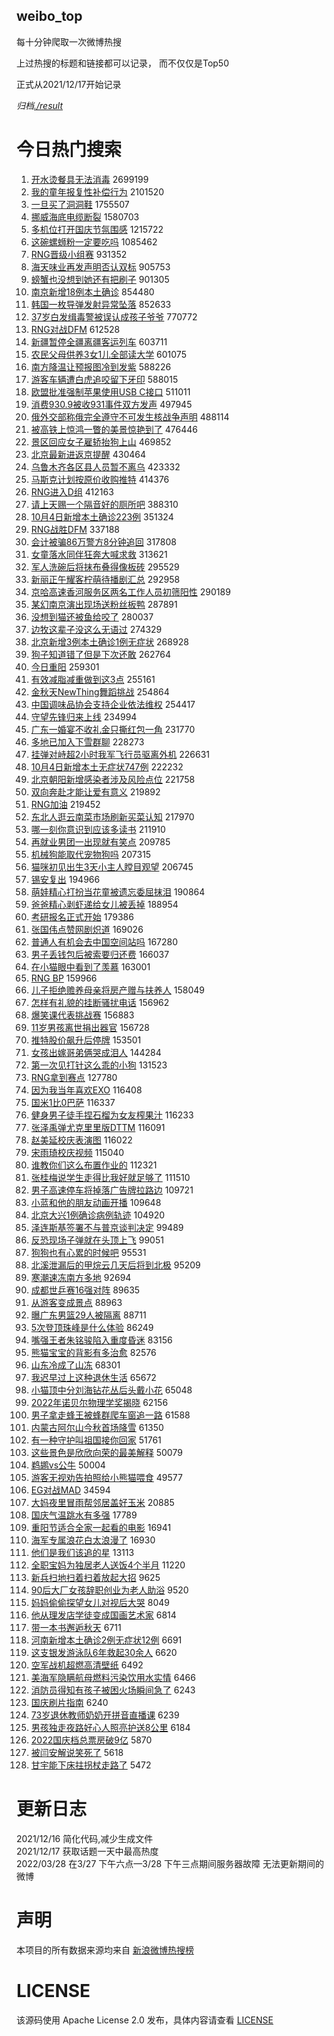weibo_top  
---
每十分钟爬取一次微博热搜  

上过热搜的标题和链接都可以记录， 而不仅仅是Top50

正式从2021/12/17开始记录  

*归档[./result](./result/)*

# 今日热门搜索  
1. [开水烫餐具无法消毒](https://s.weibo.com//weibo?q=%23%E5%BC%80%E6%B0%B4%E7%83%AB%E9%A4%90%E5%85%B7%E6%97%A0%E6%B3%95%E6%B6%88%E6%AF%92%23&t=31&band_rank=1&Refer=top) 2699199
2. [我的童年报复性补偿行为](https://s.weibo.com//weibo?q=%23%E6%88%91%E7%9A%84%E7%AB%A5%E5%B9%B4%E6%8A%A5%E5%A4%8D%E6%80%A7%E8%A1%A5%E5%81%BF%E8%A1%8C%E4%B8%BA%23&t=31&band_rank=1&Refer=top) 2101520
3. [一旦买了洞洞鞋](https://s.weibo.com//weibo?q=%23%E4%B8%80%E6%97%A6%E4%B9%B0%E4%BA%86%E6%B4%9E%E6%B4%9E%E9%9E%8B%23&t=31&band_rank=1&Refer=top) 1755507
4. [挪威海底电缆断裂](https://s.weibo.com//weibo?q=%23%E6%8C%AA%E5%A8%81%E6%B5%B7%E5%BA%95%E7%94%B5%E7%BC%86%E6%96%AD%E8%A3%82%23&t=31&band_rank=1&Refer=top) 1580703
5. [多机位打开国庆节氛围感](https://s.weibo.com//weibo?q=%23%E5%A4%9A%E6%9C%BA%E4%BD%8D%E6%89%93%E5%BC%80%E5%9B%BD%E5%BA%86%E8%8A%82%E6%B0%9B%E5%9B%B4%E6%84%9F%23&t=31&band_rank=3&Refer=top) 1215722
6. [这碗螺蛳粉一定要吃吗](https://s.weibo.com//weibo?q=%23%E8%BF%99%E7%A2%97%E8%9E%BA%E8%9B%B3%E7%B2%89%E4%B8%80%E5%AE%9A%E8%A6%81%E5%90%83%E5%90%97%23&t=31&band_rank=2&Refer=top) 1085462
7. [RNG晋级小组赛](https://s.weibo.com//weibo?q=%23RNG%E6%99%8B%E7%BA%A7%E5%B0%8F%E7%BB%84%E8%B5%9B%23&t=31&band_rank=2&Refer=top) 931352
8. [海天味业再发声明否认双标](https://s.weibo.com//weibo?q=%23%E6%B5%B7%E5%A4%A9%E5%91%B3%E4%B8%9A%E5%86%8D%E5%8F%91%E5%A3%B0%E6%98%8E%E5%90%A6%E8%AE%A4%E5%8F%8C%E6%A0%87%23&t=31&band_rank=4&Refer=top) 905753
9. [螃蟹也没想到她还有把刷子](https://s.weibo.com//weibo?q=%23%E8%9E%83%E8%9F%B9%E4%B9%9F%E6%B2%A1%E6%83%B3%E5%88%B0%E5%A5%B9%E8%BF%98%E6%9C%89%E6%8A%8A%E5%88%B7%E5%AD%90%23&t=31&band_rank=2&Refer=top) 901305
10. [南京新增18例本土确诊](https://s.weibo.com//weibo?q=%23%E5%8D%97%E4%BA%AC%E6%96%B0%E5%A2%9E18%E4%BE%8B%E6%9C%AC%E5%9C%9F%E7%A1%AE%E8%AF%8A%23&t=31&band_rank=4&Refer=top) 854480
11. [韩国一枚导弹发射异常坠落](https://s.weibo.com//weibo?q=%23%E9%9F%A9%E5%9B%BD%E4%B8%80%E6%9E%9A%E5%AF%BC%E5%BC%B9%E5%8F%91%E5%B0%84%E5%BC%82%E5%B8%B8%E5%9D%A0%E8%90%BD%23&t=31&band_rank=5&Refer=top) 852633
12. [37岁白发缉毒警被误认成孩子爷爷](https://s.weibo.com//weibo?q=%2337%E5%B2%81%E7%99%BD%E5%8F%91%E7%BC%89%E6%AF%92%E8%AD%A6%E8%A2%AB%E8%AF%AF%E8%AE%A4%E6%88%90%E5%AD%A9%E5%AD%90%E7%88%B7%E7%88%B7%23&t=31&band_rank=2&Refer=top) 770772
13. [RNG对战DFM](https://s.weibo.com//weibo?q=%23RNG%E5%AF%B9%E6%88%98DFM%23&t=31&band_rank=4&Refer=top) 612528
14. [新疆暂停全疆离疆客运列车](https://s.weibo.com//weibo?q=%23%E6%96%B0%E7%96%86%E6%9A%82%E5%81%9C%E5%85%A8%E7%96%86%E7%A6%BB%E7%96%86%E5%AE%A2%E8%BF%90%E5%88%97%E8%BD%A6%23&t=31&band_rank=6&Refer=top) 603711
15. [农民父母供养3女1儿全部读大学](https://s.weibo.com//weibo?q=%23%E5%86%9C%E6%B0%91%E7%88%B6%E6%AF%8D%E4%BE%9B%E5%85%BB3%E5%A5%B31%E5%84%BF%E5%85%A8%E9%83%A8%E8%AF%BB%E5%A4%A7%E5%AD%A6%23&t=31&band_rank=6&Refer=top) 601075
16. [南方降温让预报图冷到发紫](https://s.weibo.com//weibo?q=%23%E5%8D%97%E6%96%B9%E9%99%8D%E6%B8%A9%E8%AE%A9%E9%A2%84%E6%8A%A5%E5%9B%BE%E5%86%B7%E5%88%B0%E5%8F%91%E7%B4%AB%23&t=31&band_rank=4&Refer=top) 588226
17. [游客车辆遭白虎追咬留下牙印](https://s.weibo.com//weibo?q=%23%E6%B8%B8%E5%AE%A2%E8%BD%A6%E8%BE%86%E9%81%AD%E7%99%BD%E8%99%8E%E8%BF%BD%E5%92%AC%E7%95%99%E4%B8%8B%E7%89%99%E5%8D%B0%23&t=31&band_rank=9&Refer=top) 588015
18. [欧盟批准强制苹果使用USB C接口](https://s.weibo.com//weibo?q=%E6%AC%A7%E7%9B%9F%E6%89%B9%E5%87%86%E5%BC%BA%E5%88%B6%E8%8B%B9%E6%9E%9C%E4%BD%BF%E7%94%A8USB%20C%E6%8E%A5%E5%8F%A3&t=31&band_rank=7&Refer=top) 511011
19. [消费930.9被收931事件双方发声](https://s.weibo.com//weibo?q=%23%E6%B6%88%E8%B4%B9930.9%E8%A2%AB%E6%94%B6931%E4%BA%8B%E4%BB%B6%E5%8F%8C%E6%96%B9%E5%8F%91%E5%A3%B0%23&t=31&band_rank=12&Refer=top) 497945
20. [俄外交部称俄完全遵守不可发生核战争声明](https://s.weibo.com//weibo?q=%23%E4%BF%84%E5%A4%96%E4%BA%A4%E9%83%A8%E7%A7%B0%E4%BF%84%E5%AE%8C%E5%85%A8%E9%81%B5%E5%AE%88%E4%B8%8D%E5%8F%AF%E5%8F%91%E7%94%9F%E6%A0%B8%E6%88%98%E4%BA%89%E5%A3%B0%E6%98%8E%23&t=31&band_rank=13&Refer=top) 488114
21. [被高铁上惊鸿一瞥的美景惊艳到了](https://s.weibo.com//weibo?q=%23%E8%A2%AB%E9%AB%98%E9%93%81%E4%B8%8A%E6%83%8A%E9%B8%BF%E4%B8%80%E7%9E%A5%E7%9A%84%E7%BE%8E%E6%99%AF%E6%83%8A%E8%89%B3%E5%88%B0%E4%BA%86%23&t=31&band_rank=9&Refer=top) 476446
22. [景区回应女子雇轿抬狗上山](https://s.weibo.com//weibo?q=%23%E6%99%AF%E5%8C%BA%E5%9B%9E%E5%BA%94%E5%A5%B3%E5%AD%90%E9%9B%87%E8%BD%BF%E6%8A%AC%E7%8B%97%E4%B8%8A%E5%B1%B1%23&t=31&band_rank=8&Refer=top) 469852
23. [北京最新进返京提醒](https://s.weibo.com//weibo?q=%23%E5%8C%97%E4%BA%AC%E6%9C%80%E6%96%B0%E8%BF%9B%E8%BF%94%E4%BA%AC%E6%8F%90%E9%86%92%23&t=31&band_rank=6&Refer=top) 430464
24. [乌鲁木齐各区县人员暂不离乌](https://s.weibo.com//weibo?q=%23%E4%B9%8C%E9%B2%81%E6%9C%A8%E9%BD%90%E5%90%84%E5%8C%BA%E5%8E%BF%E4%BA%BA%E5%91%98%E6%9A%82%E4%B8%8D%E7%A6%BB%E4%B9%8C%23&t=31&band_rank=9&Refer=top) 423332
25. [马斯克计划按原价收购推特](https://s.weibo.com//weibo?q=%23%E9%A9%AC%E6%96%AF%E5%85%8B%E8%AE%A1%E5%88%92%E6%8C%89%E5%8E%9F%E4%BB%B7%E6%94%B6%E8%B4%AD%E6%8E%A8%E7%89%B9%23&t=31&band_rank=8&Refer=top) 414376
26. [RNG进入D组](https://s.weibo.com//weibo?q=%23RNG%E8%BF%9B%E5%85%A5D%E7%BB%84%23&t=31&band_rank=8&Refer=top) 412163
27. [请上天赐一个隔音好的厕所吧](https://s.weibo.com//weibo?q=%23%E8%AF%B7%E4%B8%8A%E5%A4%A9%E8%B5%90%E4%B8%80%E4%B8%AA%E9%9A%94%E9%9F%B3%E5%A5%BD%E7%9A%84%E5%8E%95%E6%89%80%E5%90%A7%23&t=31&band_rank=11&Refer=top) 388310
28. [10月4日新增本土确诊223例](https://s.weibo.com//weibo?q=%2310%E6%9C%884%E6%97%A5%E6%96%B0%E5%A2%9E%E6%9C%AC%E5%9C%9F%E7%A1%AE%E8%AF%8A223%E4%BE%8B%23&t=31&band_rank=13&Refer=top) 351324
29. [RNG战胜DFM](https://s.weibo.com//weibo?q=RNG%E6%88%98%E8%83%9CDFM&t=31&band_rank=10&Refer=top) 337188
30. [会计被骗86万警方8分钟追回](https://s.weibo.com//weibo?q=%23%E4%BC%9A%E8%AE%A1%E8%A2%AB%E9%AA%9786%E4%B8%87%E8%AD%A6%E6%96%B98%E5%88%86%E9%92%9F%E8%BF%BD%E5%9B%9E%23&t=31&band_rank=12&Refer=top) 317808
31. [女童落水同伴狂奔大喊求救](https://s.weibo.com//weibo?q=%23%E5%A5%B3%E7%AB%A5%E8%90%BD%E6%B0%B4%E5%90%8C%E4%BC%B4%E7%8B%82%E5%A5%94%E5%A4%A7%E5%96%8A%E6%B1%82%E6%95%91%23&t=31&band_rank=10&Refer=top) 313621
32. [军人洗碗后将抹布叠得像板砖](https://s.weibo.com//weibo?q=%23%E5%86%9B%E4%BA%BA%E6%B4%97%E7%A2%97%E5%90%8E%E5%B0%86%E6%8A%B9%E5%B8%83%E5%8F%A0%E5%BE%97%E5%83%8F%E6%9D%BF%E7%A0%96%23&t=31&band_rank=12&Refer=top) 295529
33. [新丽正午耀客柠萌待播剧汇总](https://s.weibo.com//weibo?q=%23%E6%96%B0%E4%B8%BD%E6%AD%A3%E5%8D%88%E8%80%80%E5%AE%A2%E6%9F%A0%E8%90%8C%E5%BE%85%E6%92%AD%E5%89%A7%E6%B1%87%E6%80%BB%23&t=31&band_rank=18&Refer=top) 292958
34. [京哈高速香河服务区两名工作人员初筛阳性](https://s.weibo.com//weibo?q=%23%E4%BA%AC%E5%93%88%E9%AB%98%E9%80%9F%E9%A6%99%E6%B2%B3%E6%9C%8D%E5%8A%A1%E5%8C%BA%E4%B8%A4%E5%90%8D%E5%B7%A5%E4%BD%9C%E4%BA%BA%E5%91%98%E5%88%9D%E7%AD%9B%E9%98%B3%E6%80%A7%23&t=31&band_rank=13&Refer=top) 290189
35. [某幻南京演出现场送粉丝板鸭](https://s.weibo.com//weibo?q=%23%E6%9F%90%E5%B9%BB%E5%8D%97%E4%BA%AC%E6%BC%94%E5%87%BA%E7%8E%B0%E5%9C%BA%E9%80%81%E7%B2%89%E4%B8%9D%E6%9D%BF%E9%B8%AD%23&t=31&band_rank=11&Refer=top) 287891
36. [没想到猫还被鱼给咬了](https://s.weibo.com//weibo?q=%23%E6%B2%A1%E6%83%B3%E5%88%B0%E7%8C%AB%E8%BF%98%E8%A2%AB%E9%B1%BC%E7%BB%99%E5%92%AC%E4%BA%86%23&t=31&band_rank=12&Refer=top) 280037
37. [边牧这辈子没这么无语过](https://s.weibo.com//weibo?q=%23%E8%BE%B9%E7%89%A7%E8%BF%99%E8%BE%88%E5%AD%90%E6%B2%A1%E8%BF%99%E4%B9%88%E6%97%A0%E8%AF%AD%E8%BF%87%23&t=31&band_rank=13&Refer=top) 274329
38. [北京新增3例本土确诊1例无症状](https://s.weibo.com//weibo?q=%E5%8C%97%E4%BA%AC%E6%96%B0%E5%A2%9E3%E4%BE%8B%E6%9C%AC%E5%9C%9F%E7%A1%AE%E8%AF%8A1%E4%BE%8B%E6%97%A0%E7%97%87%E7%8A%B6&t=31&band_rank=12&Refer=top) 268928
39. [狗子知道错了但是下次还敢](https://s.weibo.com//weibo?q=%23%E7%8B%97%E5%AD%90%E7%9F%A5%E9%81%93%E9%94%99%E4%BA%86%E4%BD%86%E6%98%AF%E4%B8%8B%E6%AC%A1%E8%BF%98%E6%95%A2%23&t=31&band_rank=19&Refer=top) 262764
40. [今日重阳](https://s.weibo.com//weibo?q=%23%E4%BB%8A%E6%97%A5%E9%87%8D%E9%98%B3%23&t=31&band_rank=12&Refer=top) 259301
41. [有效减脂减重做到这3点](https://s.weibo.com//weibo?q=%23%E6%9C%89%E6%95%88%E5%87%8F%E8%84%82%E5%87%8F%E9%87%8D%E5%81%9A%E5%88%B0%E8%BF%993%E7%82%B9%23&t=31&band_rank=9&Refer=top) 255161
42. [金秋天NewThing舞蹈挑战](https://s.weibo.com//weibo?q=%23%E9%87%91%E7%A7%8B%E5%A4%A9NewThing%E8%88%9E%E8%B9%88%E6%8C%91%E6%88%98%23&t=31&band_rank=13&Refer=top) 254864
43. [中国调味品协会支持企业依法维权](https://s.weibo.com//weibo?q=%23%E4%B8%AD%E5%9B%BD%E8%B0%83%E5%91%B3%E5%93%81%E5%8D%8F%E4%BC%9A%E6%94%AF%E6%8C%81%E4%BC%81%E4%B8%9A%E4%BE%9D%E6%B3%95%E7%BB%B4%E6%9D%83%23&t=31&band_rank=20&Refer=top) 254417
44. [守望先锋归来上线](https://s.weibo.com//weibo?q=%23%E5%AE%88%E6%9C%9B%E5%85%88%E9%94%8B%E5%BD%92%E6%9D%A5%E4%B8%8A%E7%BA%BF%23&t=31&band_rank=18&Refer=top) 234994
45. [广东一婚宴不收礼金只撕红包一角](https://s.weibo.com//weibo?q=%23%E5%B9%BF%E4%B8%9C%E4%B8%80%E5%A9%9A%E5%AE%B4%E4%B8%8D%E6%94%B6%E7%A4%BC%E9%87%91%E5%8F%AA%E6%92%95%E7%BA%A2%E5%8C%85%E4%B8%80%E8%A7%92%23&t=31&band_rank=15&Refer=top) 231770
46. [多地已加入下雪群聊](https://s.weibo.com//weibo?q=%23%E5%A4%9A%E5%9C%B0%E5%B7%B2%E5%8A%A0%E5%85%A5%E4%B8%8B%E9%9B%AA%E7%BE%A4%E8%81%8A%23&t=31&band_rank=16&Refer=top) 228273
47. [挂弹对峙超2小时我军飞行员驱离外机](https://s.weibo.com//weibo?q=%23%E6%8C%82%E5%BC%B9%E5%AF%B9%E5%B3%99%E8%B6%852%E5%B0%8F%E6%97%B6%E6%88%91%E5%86%9B%E9%A3%9E%E8%A1%8C%E5%91%98%E9%A9%B1%E7%A6%BB%E5%A4%96%E6%9C%BA%23&t=31&band_rank=15&Refer=top) 226631
48. [10月4日新增本土无症状747例](https://s.weibo.com//weibo?q=%2310%E6%9C%884%E6%97%A5%E6%96%B0%E5%A2%9E%E6%9C%AC%E5%9C%9F%E6%97%A0%E7%97%87%E7%8A%B6747%E4%BE%8B%23&t=31&band_rank=18&Refer=top) 222232
49. [北京朝阳新增感染者涉及风险点位](https://s.weibo.com//weibo?q=%23%E5%8C%97%E4%BA%AC%E6%9C%9D%E9%98%B3%E6%96%B0%E5%A2%9E%E6%84%9F%E6%9F%93%E8%80%85%E6%B6%89%E5%8F%8A%E9%A3%8E%E9%99%A9%E7%82%B9%E4%BD%8D%23&t=31&band_rank=16&Refer=top) 221758
50. [双向奔赴才能让爱有意义](https://s.weibo.com//weibo?q=%23%E5%8F%8C%E5%90%91%E5%A5%94%E8%B5%B4%E6%89%8D%E8%83%BD%E8%AE%A9%E7%88%B1%E6%9C%89%E6%84%8F%E4%B9%89%23&t=31&band_rank=12&Refer=top) 219892
51. [RNG加油](https://s.weibo.com//weibo?q=RNG%E5%8A%A0%E6%B2%B9&t=31&band_rank=16&Refer=top) 219452
52. [东北人逛云南菜市场刷新买菜认知](https://s.weibo.com//weibo?q=%23%E4%B8%9C%E5%8C%97%E4%BA%BA%E9%80%9B%E4%BA%91%E5%8D%97%E8%8F%9C%E5%B8%82%E5%9C%BA%E5%88%B7%E6%96%B0%E4%B9%B0%E8%8F%9C%E8%AE%A4%E7%9F%A5%23&t=31&band_rank=21&Refer=top) 217970
53. [哪一刻你意识到应该多读书](https://s.weibo.com//weibo?q=%23%E5%93%AA%E4%B8%80%E5%88%BB%E4%BD%A0%E6%84%8F%E8%AF%86%E5%88%B0%E5%BA%94%E8%AF%A5%E5%A4%9A%E8%AF%BB%E4%B9%A6%23&t=31&band_rank=18&Refer=top) 211910
54. [再就业男团一出现就有笑点](https://s.weibo.com//weibo?q=%23%E5%86%8D%E5%B0%B1%E4%B8%9A%E7%94%B7%E5%9B%A2%E4%B8%80%E5%87%BA%E7%8E%B0%E5%B0%B1%E6%9C%89%E7%AC%91%E7%82%B9%23&t=31&band_rank=19&Refer=top) 209785
55. [机械狗能取代宠物狗吗](https://s.weibo.com//weibo?q=%23%E6%9C%BA%E6%A2%B0%E7%8B%97%E8%83%BD%E5%8F%96%E4%BB%A3%E5%AE%A0%E7%89%A9%E7%8B%97%E5%90%97%23&t=31&band_rank=15&Refer=top) 207315
56. [猫咪初见出生3天小主人瞠目观望](https://s.weibo.com//weibo?q=%23%E7%8C%AB%E5%92%AA%E5%88%9D%E8%A7%81%E5%87%BA%E7%94%9F3%E5%A4%A9%E5%B0%8F%E4%B8%BB%E4%BA%BA%E7%9E%A0%E7%9B%AE%E8%A7%82%E6%9C%9B%23&t=31&band_rank=13&Refer=top) 206745
57. [锡安复出](https://s.weibo.com//weibo?q=%23%E9%94%A1%E5%AE%89%E5%A4%8D%E5%87%BA%23&t=31&band_rank=16&Refer=top) 194966
58. [萌娃精心打扮当花童被遗忘委屈抹泪](https://s.weibo.com//weibo?q=%23%E8%90%8C%E5%A8%83%E7%B2%BE%E5%BF%83%E6%89%93%E6%89%AE%E5%BD%93%E8%8A%B1%E7%AB%A5%E8%A2%AB%E9%81%97%E5%BF%98%E5%A7%94%E5%B1%88%E6%8A%B9%E6%B3%AA%23&t=31&band_rank=24&Refer=top) 190864
59. [爸爸精心剥虾递给女儿被丢掉](https://s.weibo.com//weibo?q=%23%E7%88%B8%E7%88%B8%E7%B2%BE%E5%BF%83%E5%89%A5%E8%99%BE%E9%80%92%E7%BB%99%E5%A5%B3%E5%84%BF%E8%A2%AB%E4%B8%A2%E6%8E%89%23&t=31&band_rank=20&Refer=top) 188954
60. [考研报名正式开始](https://s.weibo.com//weibo?q=%23%E8%80%83%E7%A0%94%E6%8A%A5%E5%90%8D%E6%AD%A3%E5%BC%8F%E5%BC%80%E5%A7%8B%23&t=31&band_rank=21&Refer=top) 179386
61. [张国伟点赞网剧炽道](https://s.weibo.com//weibo?q=%23%E5%BC%A0%E5%9B%BD%E4%BC%9F%E7%82%B9%E8%B5%9E%E7%BD%91%E5%89%A7%E7%82%BD%E9%81%93%23&t=31&band_rank=7&Refer=top) 169026
62. [普通人有机会去中国空间站吗](https://s.weibo.com//weibo?q=%23%E6%99%AE%E9%80%9A%E4%BA%BA%E6%9C%89%E6%9C%BA%E4%BC%9A%E5%8E%BB%E4%B8%AD%E5%9B%BD%E7%A9%BA%E9%97%B4%E7%AB%99%E5%90%97%23&t=31&band_rank=12&Refer=top) 167280
63. [男子丢钱包后被索要归还费](https://s.weibo.com//weibo?q=%23%E7%94%B7%E5%AD%90%E4%B8%A2%E9%92%B1%E5%8C%85%E5%90%8E%E8%A2%AB%E7%B4%A2%E8%A6%81%E5%BD%92%E8%BF%98%E8%B4%B9%23&t=31&band_rank=23&Refer=top) 166037
64. [在小猫眼中看到了羡慕](https://s.weibo.com//weibo?q=%23%E5%9C%A8%E5%B0%8F%E7%8C%AB%E7%9C%BC%E4%B8%AD%E7%9C%8B%E5%88%B0%E4%BA%86%E7%BE%A1%E6%85%95%23&t=31&band_rank=24&Refer=top) 163001
65. [RNG BP](https://s.weibo.com//weibo?q=RNG%20BP&t=31&band_rank=22&Refer=top) 159966
66. [儿子拒绝赡养母亲将房产赠与扶养人](https://s.weibo.com//weibo?q=%23%E5%84%BF%E5%AD%90%E6%8B%92%E7%BB%9D%E8%B5%A1%E5%85%BB%E6%AF%8D%E4%BA%B2%E5%B0%86%E6%88%BF%E4%BA%A7%E8%B5%A0%E4%B8%8E%E6%89%B6%E5%85%BB%E4%BA%BA%23&t=31&band_rank=17&Refer=top) 158049
67. [怎样有礼貌的挂断骚扰电话](https://s.weibo.com//weibo?q=%23%E6%80%8E%E6%A0%B7%E6%9C%89%E7%A4%BC%E8%B2%8C%E7%9A%84%E6%8C%82%E6%96%AD%E9%AA%9A%E6%89%B0%E7%94%B5%E8%AF%9D%23&t=31&band_rank=22&Refer=top) 156962
68. [爆笑课代表挑战赛](https://s.weibo.com//weibo?q=%E7%88%86%E7%AC%91%E8%AF%BE%E4%BB%A3%E8%A1%A8%E6%8C%91%E6%88%98%E8%B5%9B&t=31&band_rank=23&Refer=top) 156883
69. [11岁男孩离世捐出器官](https://s.weibo.com//weibo?q=%2311%E5%B2%81%E7%94%B7%E5%AD%A9%E7%A6%BB%E4%B8%96%E6%8D%90%E5%87%BA%E5%99%A8%E5%AE%98%23&t=31&band_rank=19&Refer=top) 156728
70. [推特股价飙升后停牌](https://s.weibo.com//weibo?q=%23%E6%8E%A8%E7%89%B9%E8%82%A1%E4%BB%B7%E9%A3%99%E5%8D%87%E5%90%8E%E5%81%9C%E7%89%8C%23&t=31&band_rank=23&Refer=top) 153501
71. [女孩出嫁哥弟俩哭成泪人](https://s.weibo.com//weibo?q=%23%E5%A5%B3%E5%AD%A9%E5%87%BA%E5%AB%81%E5%93%A5%E5%BC%9F%E4%BF%A9%E5%93%AD%E6%88%90%E6%B3%AA%E4%BA%BA%23&t=31&band_rank=22&Refer=top) 144284
72. [第一次见打针这么乖的小狗](https://s.weibo.com//weibo?q=%23%E7%AC%AC%E4%B8%80%E6%AC%A1%E8%A7%81%E6%89%93%E9%92%88%E8%BF%99%E4%B9%88%E4%B9%96%E7%9A%84%E5%B0%8F%E7%8B%97%23&t=31&band_rank=27&Refer=top) 131523
73. [RNG拿到赛点](https://s.weibo.com//weibo?q=%23RNG%E6%8B%BF%E5%88%B0%E8%B5%9B%E7%82%B9%23&t=31&band_rank=25&Refer=top) 127780
74. [因为我当年喜欢EXO](https://s.weibo.com//weibo?q=%23%E5%9B%A0%E4%B8%BA%E6%88%91%E5%BD%93%E5%B9%B4%E5%96%9C%E6%AC%A2EXO%23&t=31&band_rank=32&Refer=top) 116408
75. [国米1比0巴萨](https://s.weibo.com//weibo?q=%23%E5%9B%BD%E7%B1%B31%E6%AF%940%E5%B7%B4%E8%90%A8%23&t=31&band_rank=28&Refer=top) 116337
76. [健身男子徒手捏石榴为女友榨果汁](https://s.weibo.com//weibo?q=%23%E5%81%A5%E8%BA%AB%E7%94%B7%E5%AD%90%E5%BE%92%E6%89%8B%E6%8D%8F%E7%9F%B3%E6%A6%B4%E4%B8%BA%E5%A5%B3%E5%8F%8B%E6%A6%A8%E6%9E%9C%E6%B1%81%23&t=31&band_rank=36&Refer=top) 116233
77. [张泽禹弹尤克里里版DTTM](https://s.weibo.com//weibo?q=%23%E5%BC%A0%E6%B3%BD%E7%A6%B9%E5%BC%B9%E5%B0%A4%E5%85%8B%E9%87%8C%E9%87%8C%E7%89%88DTTM%23&t=31&band_rank=13&Refer=top) 116091
78. [赵美延校庆表演图](https://s.weibo.com//weibo?q=%E8%B5%B5%E7%BE%8E%E5%BB%B6%E6%A0%A1%E5%BA%86%E8%A1%A8%E6%BC%94%E5%9B%BE&t=31&band_rank=27&Refer=top) 116022
79. [宋雨琦校庆视频](https://s.weibo.com//weibo?q=%E5%AE%8B%E9%9B%A8%E7%90%A6%E6%A0%A1%E5%BA%86%E8%A7%86%E9%A2%91&t=31&band_rank=37&Refer=top) 115040
80. [谁教你们这么布置作业的](https://s.weibo.com//weibo?q=%23%E8%B0%81%E6%95%99%E4%BD%A0%E4%BB%AC%E8%BF%99%E4%B9%88%E5%B8%83%E7%BD%AE%E4%BD%9C%E4%B8%9A%E7%9A%84%23&t=31&band_rank=26&Refer=top) 112321
81. [张桂梅说学生走得比我好就足够了](https://s.weibo.com//weibo?q=%23%E5%BC%A0%E6%A1%82%E6%A2%85%E8%AF%B4%E5%AD%A6%E7%94%9F%E8%B5%B0%E5%BE%97%E6%AF%94%E6%88%91%E5%A5%BD%E5%B0%B1%E8%B6%B3%E5%A4%9F%E4%BA%86%23&t=31&band_rank=29&Refer=top) 111510
82. [男子高速停车将掉落广告牌拉路边](https://s.weibo.com//weibo?q=%23%E7%94%B7%E5%AD%90%E9%AB%98%E9%80%9F%E5%81%9C%E8%BD%A6%E5%B0%86%E6%8E%89%E8%90%BD%E5%B9%BF%E5%91%8A%E7%89%8C%E6%8B%89%E8%B7%AF%E8%BE%B9%23&t=31&band_rank=34&Refer=top) 109721
83. [小蓝和他的朋友动画开播](https://s.weibo.com//weibo?q=%23%E5%B0%8F%E8%93%9D%E5%92%8C%E4%BB%96%E7%9A%84%E6%9C%8B%E5%8F%8B%E5%8A%A8%E7%94%BB%E5%BC%80%E6%92%AD%23&t=31&band_rank=30&Refer=top) 109648
84. [北京大兴1例确诊病例轨迹](https://s.weibo.com//weibo?q=%23%E5%8C%97%E4%BA%AC%E5%A4%A7%E5%85%B41%E4%BE%8B%E7%A1%AE%E8%AF%8A%E7%97%85%E4%BE%8B%E8%BD%A8%E8%BF%B9%23&t=31&band_rank=40&Refer=top) 104920
85. [泽连斯基签署不与普京谈判决定](https://s.weibo.com//weibo?q=%23%E6%B3%BD%E8%BF%9E%E6%96%AF%E5%9F%BA%E7%AD%BE%E7%BD%B2%E4%B8%8D%E4%B8%8E%E6%99%AE%E4%BA%AC%E8%B0%88%E5%88%A4%E5%86%B3%E5%AE%9A%23&t=31&band_rank=35&Refer=top) 99489
86. [反恐现场子弹就在头顶上飞](https://s.weibo.com//weibo?q=%23%E5%8F%8D%E6%81%90%E7%8E%B0%E5%9C%BA%E5%AD%90%E5%BC%B9%E5%B0%B1%E5%9C%A8%E5%A4%B4%E9%A1%B6%E4%B8%8A%E9%A3%9E%23&t=31&band_rank=36&Refer=top) 99051
87. [狗狗也有心累的时候吧](https://s.weibo.com//weibo?q=%23%E7%8B%97%E7%8B%97%E4%B9%9F%E6%9C%89%E5%BF%83%E7%B4%AF%E7%9A%84%E6%97%B6%E5%80%99%E5%90%A7%23&t=31&band_rank=39&Refer=top) 95531
88. [北溪泄漏后的甲烷云几天后将到北极](https://s.weibo.com//weibo?q=%23%E5%8C%97%E6%BA%AA%E6%B3%84%E6%BC%8F%E5%90%8E%E7%9A%84%E7%94%B2%E7%83%B7%E4%BA%91%E5%87%A0%E5%A4%A9%E5%90%8E%E5%B0%86%E5%88%B0%E5%8C%97%E6%9E%81%23&t=31&band_rank=40&Refer=top) 95209
89. [寒潮速冻南方多地](https://s.weibo.com//weibo?q=%23%E5%AF%92%E6%BD%AE%E9%80%9F%E5%86%BB%E5%8D%97%E6%96%B9%E5%A4%9A%E5%9C%B0%23&t=31&band_rank=33&Refer=top) 92694
90. [成都世乒赛16强对阵](https://s.weibo.com//weibo?q=%23%E6%88%90%E9%83%BD%E4%B8%96%E4%B9%92%E8%B5%9B16%E5%BC%BA%E5%AF%B9%E9%98%B5%23&t=31&band_rank=42&Refer=top) 89635
91. [从游客变成景点](https://s.weibo.com//weibo?q=%23%E4%BB%8E%E6%B8%B8%E5%AE%A2%E5%8F%98%E6%88%90%E6%99%AF%E7%82%B9%23&t=31&band_rank=35&Refer=top) 88963
92. [曝广东男篮29人被隔离](https://s.weibo.com//weibo?q=%23%E6%9B%9D%E5%B9%BF%E4%B8%9C%E7%94%B7%E7%AF%AE29%E4%BA%BA%E8%A2%AB%E9%9A%94%E7%A6%BB%23&t=31&band_rank=44&Refer=top) 88711
93. [5次登顶珠峰是什么体验](https://s.weibo.com//weibo?q=%235%E6%AC%A1%E7%99%BB%E9%A1%B6%E7%8F%A0%E5%B3%B0%E6%98%AF%E4%BB%80%E4%B9%88%E4%BD%93%E9%AA%8C%23&t=31&band_rank=43&Refer=top) 86249
94. [嘴强王者朱铭骏陷入重度昏迷](https://s.weibo.com//weibo?q=%23%E5%98%B4%E5%BC%BA%E7%8E%8B%E8%80%85%E6%9C%B1%E9%93%AD%E9%AA%8F%E9%99%B7%E5%85%A5%E9%87%8D%E5%BA%A6%E6%98%8F%E8%BF%B7%23&t=31&band_rank=41&Refer=top) 83156
95. [熊猫宝宝的背影有多治愈](https://s.weibo.com//weibo?q=%23%E7%86%8A%E7%8C%AB%E5%AE%9D%E5%AE%9D%E7%9A%84%E8%83%8C%E5%BD%B1%E6%9C%89%E5%A4%9A%E6%B2%BB%E6%84%88%23&t=31&band_rank=36&Refer=top) 82576
96. [山东冷成了山冻](https://s.weibo.com//weibo?q=%23%E5%B1%B1%E4%B8%9C%E5%86%B7%E6%88%90%E4%BA%86%E5%B1%B1%E5%86%BB%23&t=31&band_rank=46&Refer=top) 68301
97. [我迟早过上这种退休生活](https://s.weibo.com//weibo?q=%23%E6%88%91%E8%BF%9F%E6%97%A9%E8%BF%87%E4%B8%8A%E8%BF%99%E7%A7%8D%E9%80%80%E4%BC%91%E7%94%9F%E6%B4%BB%23&t=31&band_rank=47&Refer=top) 65672
98. [小猫顶中分刘海钻花丛后头戴小花](https://s.weibo.com//weibo?q=%23%E5%B0%8F%E7%8C%AB%E9%A1%B6%E4%B8%AD%E5%88%86%E5%88%98%E6%B5%B7%E9%92%BB%E8%8A%B1%E4%B8%9B%E5%90%8E%E5%A4%B4%E6%88%B4%E5%B0%8F%E8%8A%B1%23&t=31&band_rank=15&Refer=top) 65048
99. [2022年诺贝尔物理学奖揭晓](https://s.weibo.com//weibo?q=%232022%E5%B9%B4%E8%AF%BA%E8%B4%9D%E5%B0%94%E7%89%A9%E7%90%86%E5%AD%A6%E5%A5%96%E6%8F%AD%E6%99%93%23&t=31&band_rank=48&Refer=top) 62156
100. [男子拿走蜂王被蜂群爬车窗追一路](https://s.weibo.com//weibo?q=%23%E7%94%B7%E5%AD%90%E6%8B%BF%E8%B5%B0%E8%9C%82%E7%8E%8B%E8%A2%AB%E8%9C%82%E7%BE%A4%E7%88%AC%E8%BD%A6%E7%AA%97%E8%BF%BD%E4%B8%80%E8%B7%AF%23&t=31&band_rank=49&Refer=top) 61588
101. [内蒙古阿尔山今秋首场降雪](https://s.weibo.com//weibo?q=%23%E5%86%85%E8%92%99%E5%8F%A4%E9%98%BF%E5%B0%94%E5%B1%B1%E4%BB%8A%E7%A7%8B%E9%A6%96%E5%9C%BA%E9%99%8D%E9%9B%AA%23&t=31&band_rank=49&Refer=top) 61350
102. [有一种守护叫祖国接你回家](https://s.weibo.com//weibo?q=%23%E6%9C%89%E4%B8%80%E7%A7%8D%E5%AE%88%E6%8A%A4%E5%8F%AB%E7%A5%96%E5%9B%BD%E6%8E%A5%E4%BD%A0%E5%9B%9E%E5%AE%B6%23&t=31&band_rank=50&Refer=top) 51761
103. [这些景色是欣欣向荣的最美解释](https://s.weibo.com//weibo?q=%23%E8%BF%99%E4%BA%9B%E6%99%AF%E8%89%B2%E6%98%AF%E6%AC%A3%E6%AC%A3%E5%90%91%E8%8D%A3%E7%9A%84%E6%9C%80%E7%BE%8E%E8%A7%A3%E9%87%8A%23&t=31&band_rank=43&Refer=top) 50079
104. [鹈鹕vs公牛](https://s.weibo.com//weibo?q=%23%E9%B9%88%E9%B9%95vs%E5%85%AC%E7%89%9B%23&t=31&band_rank=50&Refer=top) 50004
105. [游客无视劝告拍照给小熊猫喂食](https://s.weibo.com//weibo?q=%23%E6%B8%B8%E5%AE%A2%E6%97%A0%E8%A7%86%E5%8A%9D%E5%91%8A%E6%8B%8D%E7%85%A7%E7%BB%99%E5%B0%8F%E7%86%8A%E7%8C%AB%E5%96%82%E9%A3%9F%23&t=31&band_rank=47&Refer=top) 49577
106. [EG对战MAD](https://s.weibo.com//weibo?q=%23EG%E5%AF%B9%E6%88%98MAD%23&t=31&band_rank=28&Refer=top) 34594
107. [大妈夜里冒雨帮邻居盖好玉米](https://s.weibo.com//weibo?q=%23%E5%A4%A7%E5%A6%88%E5%A4%9C%E9%87%8C%E5%86%92%E9%9B%A8%E5%B8%AE%E9%82%BB%E5%B1%85%E7%9B%96%E5%A5%BD%E7%8E%89%E7%B1%B3%23&t=31&band_rank=50&Refer=top) 20885
108. [国庆气温跳水有多强](https://s.weibo.com//weibo?q=%23%E5%9B%BD%E5%BA%86%E6%B0%94%E6%B8%A9%E8%B7%B3%E6%B0%B4%E6%9C%89%E5%A4%9A%E5%BC%BA%23&t=31&band_rank=48&Refer=top) 17789
109. [重阳节适合全家一起看的电影](https://s.weibo.com//weibo?q=%23%E9%87%8D%E9%98%B3%E8%8A%82%E9%80%82%E5%90%88%E5%85%A8%E5%AE%B6%E4%B8%80%E8%B5%B7%E7%9C%8B%E7%9A%84%E7%94%B5%E5%BD%B1%23&t=31&band_rank=49&Refer=top) 16941
110. [海军专属浪花白太浪漫了](https://s.weibo.com//weibo?q=%23%E6%B5%B7%E5%86%9B%E4%B8%93%E5%B1%9E%E6%B5%AA%E8%8A%B1%E7%99%BD%E5%A4%AA%E6%B5%AA%E6%BC%AB%E4%BA%86%23&t=31&band_rank=50&Refer=top) 16930
111. [他们是我们该追的星](https://s.weibo.com//weibo?q=%23%E4%BB%96%E4%BB%AC%E6%98%AF%E6%88%91%E4%BB%AC%E8%AF%A5%E8%BF%BD%E7%9A%84%E6%98%9F%23&t=31&band_rank=50&Refer=top) 13113
112. [全职宝妈为独居老人送饭4个半月](https://s.weibo.com//weibo?q=%23%E5%85%A8%E8%81%8C%E5%AE%9D%E5%A6%88%E4%B8%BA%E7%8B%AC%E5%B1%85%E8%80%81%E4%BA%BA%E9%80%81%E9%A5%AD4%E4%B8%AA%E5%8D%8A%E6%9C%88%23&t=31&band_rank=50&Refer=top) 11220
113. [新兵扫地扫着扫着放起大招](https://s.weibo.com//weibo?q=%23%E6%96%B0%E5%85%B5%E6%89%AB%E5%9C%B0%E6%89%AB%E7%9D%80%E6%89%AB%E7%9D%80%E6%94%BE%E8%B5%B7%E5%A4%A7%E6%8B%9B%23&t=31&band_rank=49&Refer=top) 9625
114. [90后大厂女孩辞职创业为老人助浴](https://s.weibo.com//weibo?q=%2390%E5%90%8E%E5%A4%A7%E5%8E%82%E5%A5%B3%E5%AD%A9%E8%BE%9E%E8%81%8C%E5%88%9B%E4%B8%9A%E4%B8%BA%E8%80%81%E4%BA%BA%E5%8A%A9%E6%B5%B4%23&t=31&band_rank=46&Refer=top) 9520
115. [妈妈偷偷探望女儿对视后大哭](https://s.weibo.com//weibo?q=%23%E5%A6%88%E5%A6%88%E5%81%B7%E5%81%B7%E6%8E%A2%E6%9C%9B%E5%A5%B3%E5%84%BF%E5%AF%B9%E8%A7%86%E5%90%8E%E5%A4%A7%E5%93%AD%23&t=31&band_rank=50&Refer=top) 8049
116. [他从理发店学徒变成国画艺术家](https://s.weibo.com//weibo?q=%23%E4%BB%96%E4%BB%8E%E7%90%86%E5%8F%91%E5%BA%97%E5%AD%A6%E5%BE%92%E5%8F%98%E6%88%90%E5%9B%BD%E7%94%BB%E8%89%BA%E6%9C%AF%E5%AE%B6%23&t=31&band_rank=49&Refer=top) 6814
117. [带一本书邂逅秋天](https://s.weibo.com//weibo?q=%23%E5%B8%A6%E4%B8%80%E6%9C%AC%E4%B9%A6%E9%82%82%E9%80%85%E7%A7%8B%E5%A4%A9%23&t=31&band_rank=47&Refer=top) 6711
118. [河南新增本土确诊2例无症状12例](https://s.weibo.com//weibo?q=%23%E6%B2%B3%E5%8D%97%E6%96%B0%E5%A2%9E%E6%9C%AC%E5%9C%9F%E7%A1%AE%E8%AF%8A2%E4%BE%8B%E6%97%A0%E7%97%87%E7%8A%B612%E4%BE%8B%23&t=31&band_rank=49&Refer=top) 6691
119. [这支银发游泳队6年救起30余人](https://s.weibo.com//weibo?q=%23%E8%BF%99%E6%94%AF%E9%93%B6%E5%8F%91%E6%B8%B8%E6%B3%B3%E9%98%9F6%E5%B9%B4%E6%95%91%E8%B5%B730%E4%BD%99%E4%BA%BA%23&t=31&band_rank=49&Refer=top) 6620
120. [空军战机超燃高清壁纸](https://s.weibo.com//weibo?q=%23%E7%A9%BA%E5%86%9B%E6%88%98%E6%9C%BA%E8%B6%85%E7%87%83%E9%AB%98%E6%B8%85%E5%A3%81%E7%BA%B8%23&t=31&band_rank=49&Refer=top) 6492
121. [美海军隐瞒航母燃料污染饮用水实情](https://s.weibo.com//weibo?q=%23%E7%BE%8E%E6%B5%B7%E5%86%9B%E9%9A%90%E7%9E%92%E8%88%AA%E6%AF%8D%E7%87%83%E6%96%99%E6%B1%A1%E6%9F%93%E9%A5%AE%E7%94%A8%E6%B0%B4%E5%AE%9E%E6%83%85%23&t=31&band_rank=50&Refer=top) 6466
122. [消防员得知有孩子被困火场瞬间急了](https://s.weibo.com//weibo?q=%23%E6%B6%88%E9%98%B2%E5%91%98%E5%BE%97%E7%9F%A5%E6%9C%89%E5%AD%A9%E5%AD%90%E8%A2%AB%E5%9B%B0%E7%81%AB%E5%9C%BA%E7%9E%AC%E9%97%B4%E6%80%A5%E4%BA%86%23&t=31&band_rank=48&Refer=top) 6243
123. [国庆刷片指南](https://s.weibo.com//weibo?q=%E5%9B%BD%E5%BA%86%E5%88%B7%E7%89%87%E6%8C%87%E5%8D%97&t=31&band_rank=49&Refer=top) 6240
124. [73岁退休教师奶奶开拼音直播课](https://s.weibo.com//weibo?q=%2373%E5%B2%81%E9%80%80%E4%BC%91%E6%95%99%E5%B8%88%E5%A5%B6%E5%A5%B6%E5%BC%80%E6%8B%BC%E9%9F%B3%E7%9B%B4%E6%92%AD%E8%AF%BE%23&t=31&band_rank=50&Refer=top) 6239
125. [男孩独走夜路好心人照亮护送8公里](https://s.weibo.com//weibo?q=%23%E7%94%B7%E5%AD%A9%E7%8B%AC%E8%B5%B0%E5%A4%9C%E8%B7%AF%E5%A5%BD%E5%BF%83%E4%BA%BA%E7%85%A7%E4%BA%AE%E6%8A%A4%E9%80%818%E5%85%AC%E9%87%8C%23&t=31&band_rank=50&Refer=top) 6184
126. [2022国庆档总票房破9亿](https://s.weibo.com//weibo?q=%232022%E5%9B%BD%E5%BA%86%E6%A1%A3%E6%80%BB%E7%A5%A8%E6%88%BF%E7%A0%B49%E4%BA%BF%23&t=31&band_rank=50&Refer=top) 5870
127. [被闫安解说笑死了](https://s.weibo.com//weibo?q=%23%E8%A2%AB%E9%97%AB%E5%AE%89%E8%A7%A3%E8%AF%B4%E7%AC%91%E6%AD%BB%E4%BA%86%23&t=31&band_rank=49&Refer=top) 5618
128. [甘宇能下床拄拐杖走路了](https://s.weibo.com//weibo?q=%23%E7%94%98%E5%AE%87%E8%83%BD%E4%B8%8B%E5%BA%8A%E6%8B%84%E6%8B%90%E6%9D%96%E8%B5%B0%E8%B7%AF%E4%BA%86%23&t=31&band_rank=49&Refer=top) 5472
# 更新日志  
2021/12/16  简化代码,减少生成文件  
2021/12/17  获取话题一天中最高热度  
2022/03/28  在3/27 下午六点—3/28 下午三点期间服务器故障 无法更新期间的微博  
# 声明  
本项目的所有数据来源均来自 [新浪微博热搜榜](https://s.weibo.com/top/summary)  

# LICENSE
该源码使用 Apache License 2.0 发布，具体内容请查看 [LICENSE](./LICENSE)
